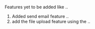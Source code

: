 Features yet to be added like ..
1. Added send email feature ..
2. add the file upload feature using the ..
   